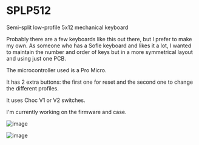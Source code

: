 # SPLP512
Semi-split low-profile 5x12 mechanical keyboard

Probably there are a few keyboards like this out there, but I prefer to make my own. As someone who has a Sofle keyboard and likes it a lot, I wanted to maintain the number and order of keys but in a more symmetrical layout and using just one PCB.

The microcontroller used is a Pro Micro.

It has 2 extra buttons: the first one for reset and the second one to change the different profiles.

It uses Choc V1 or V2 switches.

I'm currently working on the firmware and case.

![image](https://github.com/pipazopulento/SPLP512/assets/67767227/960c58d1-9f42-4d7d-bbc7-d38807ee04d8)

![image](https://github.com/pipazopulento/SPLP512/assets/67767227/1d72b070-0eef-4933-be06-975e0af03817)
